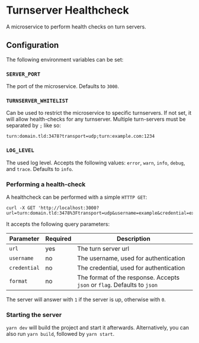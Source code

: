 # Turnserver Healthcheck

A microservice to perform health checks on turn servers.

## Configuration

The following environment variables can be set:

### `SERVER_PORT`

The port of the microservice. Defaults to `3000`.

### `TURNSERVER_WHITELIST`

Can be used to restrict the microservice to specific turnservers. If not set, it will allow health-checks for any
turnserver. Multiple turn-servers must be separated by `;` like so:
```
turn:domain.tld:3478?transport=udp;turn:example.com:1234
``` 

### `LOG_LEVEL`

The used log level. Accepts the following values: `error`, `warn`, `info`, `debug`, and `trace`. Defaults to `info`.

### Performing a health-check

A healthcheck can be performed with a simple `HTTTP GET`:

```
curl -X GET 'http://localhost:3000?url=turn:domain.tld:3478%3Ftransport=udp&username=example&credential=example'
```

It accepts the following query parameters:

| Parameter    | Required | Description                                                              |
|--------------|----------|--------------------------------------------------------------------------|
| `url`        | yes      | The turn server url                                                      |
| `username`   | no       | The username, used for authentication                                    |
| `credential` | no       | The credential, used for authentication                                  |
| `format`     | no       | The format of the response. Accepts `json` or `flag`. Defaults to `json` |

The server will answer with `1` if the server is up, otherwise with `0`.

### Starting the server

`yarn dev` will build the project and start it afterwards. 
Alternatively, you can also run `yarn build`, followed by `yarn start`.